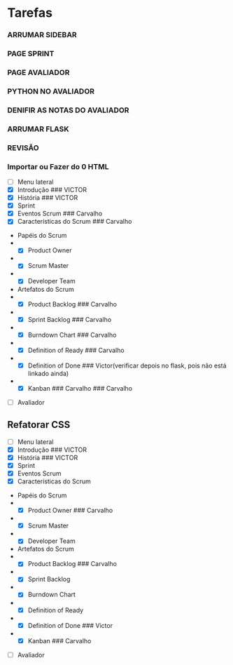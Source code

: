 # Tarefas

### ARRUMAR SIDEBAR

### PAGE SPRINT

### PAGE AVALIADOR

### PYTHON NO AVALIADOR

### DENIFIR AS NOTAS DO AVALIADOR

### ARRUMAR FLASK

### REVISÃO

### Importar ou Fazer do 0 HTML

-   [ ] Menu lateral
-   [x] Introdução ### VICTOR
-   [x] História ### VICTOR
-   [x] Sprint
-   [x] Eventos Scrum ### Carvalho
-   [x] Características do Scrum ### Carvalho
-   Papéis do Scrum
-   -   [x] Product Owner
-   -   [x] Scrum Master
-   -   [x] Developer Team
-   Artefatos do Scrum
-   -   [x] Product Backlog ### Carvalho
-   -   [x] Sprint Backlog ### Carvalho
-   -   [x] Burndown Chart ### Carvalho
-   -   [x] Definition of Ready ### Carvalho
-   -   [x] Definition of Done ### Victor(verificar depois no flask, pois não está linkado ainda)
-   -   [x] Kanban ### Carvalho ### Carvalho
-   [ ] Avaliador

## Refatorar CSS

-   [ ] Menu lateral
-   [x] Introdução ### VICTOR
-   [x] História ### VICTOR
-   [x] Sprint
-   [x] Eventos Scrum
-   [x] Características do Scrum
-   Papéis do Scrum
-   -   [x] Product Owner ### Carvalho
-   -   [x] Scrum Master
-   -   [x] Developer Team
-   Artefatos do Scrum
-   -   [x] Product Backlog ### Carvalho
-   -   [x] Sprint Backlog
-   -   [x] Burndown Chart
-   -   [x] Definition of Ready
-   -   [x] Definition of Done ### Victor
-   -   [x] Kanban ### Carvalho
-   [ ] Avaliador
